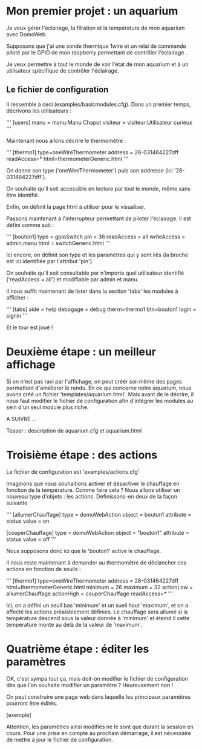 # Mon premier projet : un aquarium

   Je veux gérer l'éclairage, la filration et la température de mon
aquarium avec DomoWeb.

   Supposons que j'ai une sonde thermique 1wire et un relai de
commande piloté par le GPIO de mon raspberry permettant de contrôler
l'éclairage .

   Je veux permettre à tout le monde de voir l'état de mon aquarium et
à un utilisateur spécifique de contrôler l'éclairage.

## Le fichier de configuration

   Il ressemble à ceci (examples/basicmodules.cfg). Dans un premier
temps, décrivons les utilisateurs :

'''
[users]
manu = manu:Manu Chaput
visiteur = visiteur:Utilisateur curieux
'''
   
   Maintenant nous allons décrire le thermomètre :
   
'''
[thermo1]
type=oneWireThermometer
address = 28-031464227dff
readAccess=*
html=thermometerGeneric.html
'''

   On donne son type ('oneWireThermometer') puis son addresse (ici
'28-031464227dff').

   On souhaite qu'il soit accessible en lecture par tout le monde,
même sans être identifié.
   
   Enfin, on définit la page html à utiliser pour le visualiser.

   Passons maintenant à l'interrupteur permettant de piloter
l'éclairage. Il est défini comme suit :

'''
[bouton1]
type = gpioSwitch
pin = 36
readAccess = all
writeAccess = admin,manu
html = switchGeneric.html
'''

   Ici encore, on définit son type et les paramètres qui y sont liés
(la broche est ici identifiée par l'attribut 'pin').

   On souhaite qu'il soit consultable par n'importe quel utilisateur
identifié ('readAccess = all') et modifiable par admin et manu.

   Il nous suffit maintenant de lister dans la section 'tabs' les
modules à afficher :

'''
[tabs]
aide = help
debogage = debug
therm=thermo1
btn=bouton1
login = signin
'''

   Et le tour est joué !
   
# Deuxième étape : un meilleur affichage

   Si on n'est pas ravi par l'affichage, on peut créér soi-même des
pages permettant d'améliorer le rendu. En ce qui concerne notre
aquarium, nous avons créé un fichier 'templates/aquarium.html'. Mais
avant de le décrire, il nous faut modifier le fichier de configuration
afin d'intégrer les modules au sein d'un seul module plus riche.

   A SUIVRE ...
   
   Teaser : description de aquarium.cfg et aquarium.html 

# Troisième étape : des actions

   Le fichier de configuration est 'examples/actions.cfg'
   
   Imaginons que nous souhaitions activer et désactiver le chauffage
en fonction de la température. Comme faire cela ? Nous allons utiliser
un nouveau type d'objets : les actions. Définissons-en deux de la
façon suivante

'''
[allumerChauffage]
type = domoWebAction
object = bouton1
attribute = status
value = on

[couperChauffage]
type = domoWebAction
object = "bouton1"
attribute = status
value = off
'''

   Nous supposons donc ici que le 'bouton1' active le chauffage.
   
   Il nous reste maintenant à demander au thermomètre de déclancher
ces actions en fonction de seuils :

'''
[thermo1]
type=oneWireThermometer
address = 28-031464227dff
html=thermometerGeneric.html
minimum = 26
maximum = 32
actionLow = allumerChauffage
actionHigh = couperChauffage
readAccess=*
'''

   Ici, on a défini un seuil bas 'minimum' et un sueil haut 'maximum',
et on a affecté les actions préalablement définies. Le chauffage sera
allumé si la température descend sous la valeur donnée à 'minimum' et
éteind il cette température monte au delà de la valeur de 'maximum'.

# Quatrième étape : éditer les paramètres

   OK, c'est sympa tout ça, mais doit-on modifier le fichier de
configuration dès que l'on souhaite modifier un paramètre ?
Heureusement non ! 

   On peut construire une page web dans laquelle les principaux
paramètres pourront être édités.

   [exemple]

   Attention, les paramètres ainsi modifiés ne le sont que durant la
session en cours. Pour une prise en compte au prochain démarrage, il
est nécessaire de mettre à jour le fichier de configuration.
